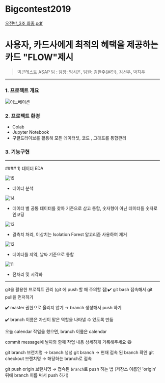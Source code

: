 # Bigcontest2019
[오전반_3조 최종.pdf](https://github.com/schw240/Bigcontest2019/files/4957702/_3.pdf)
# 사용자, 카드사에게 최적의 헤택을 제공하는 카드 "FLOW"제시

> 빅콘테스트 ASAP 팀 : 팀장: 임시은, 팀원: 김한주(본인), 김선우, 박지우

<hr/>

### 1. 프로젝트 개요
![이노베이션](https://user-images.githubusercontent.com/54871612/102210768-f871c200-3f15-11eb-93e4-503444494a58.png)


### 2. 프로젝트 환경
* Colab
* Jupyter Notebook
* 구글드라이브를 활용해 모든 데이터셋, 코드 , 그래프를 통합관리

### 3. 기능구현
<hr/>
#### 1) 데이터 EDA

![15](https://user-images.githubusercontent.com/54871612/102211886-a2058300-3f17-11eb-953d-030368a0b549.png)
* 데이터 분석

![14](https://user-images.githubusercontent.com/54871612/102211885-a2058300-3f17-11eb-859d-77f4c0570a18.png)
* 데이터 별 공통 데이터를 찾아 기준으로 삼고 통합, 숫자형이 아닌 데이터들 숫자로 인코딩

![13](https://user-images.githubusercontent.com/54871612/102211881-a16cec80-3f17-11eb-9159-83cac2dc4859.png)
* 결측치 처리, 이상치는 Isolation Forest 알고리즘 사용하여 제거

![12](https://user-images.githubusercontent.com/54871612/102211880-a16cec80-3f17-11eb-8b09-690b512babdb.png)
* 데이터를 지역, 날짜 기준으로 통합

![11](https://user-images.githubusercontent.com/54871612/102211880-a16cec80-3f17-11eb-8b09-690b512babdb.png)
* 전처리 및 시각화


<hr/>
git을 활용한 프로젝트 관리 (git 에 push 할 때 주의할 점)​
✔️ git bash 접속해서 git pull을 먼저하기

✔️ master 권한으로 올리지 않기 → branch 생성해서 push 하기

✔️ branch 이름은 자신이 맡은 역할을 나타낼 수 있도록 만듦

오늘 calendar 작업을 했으면, branch 이름은 calendar

commit message에 날짜와 함께 작업 내용 상세하게 기록해주세요 😄

git branch 브랜치명 → branch 생성
git branch → 현재 접속 된 branch 확인
git checkout 브랜치명 → 해당하는 branch로 접속

git push origin 브랜치명
→ 접속된 `branch`로 push 하는 법 (저장소 이름인 'origin' 뒤에 branch 이름 써서 push 하기)

